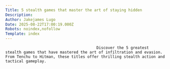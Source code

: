 ```yaml
---
Title: 5 stealth games that master the art of staying hidden
Description: 
Author: Jakejames Lugo
Date: 2025-08-22T17:00:19.000Z
Robots: noindex,nofollow
Template: index
---
```


                                            Discover the 5 greatest stealth games that have mastered the art of infiltration and evasion. From Tenchu to Hitman, these titles offer thrilling stealth action and tactical gameplay.
                                        